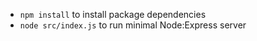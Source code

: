 - `npm install` to install package dependencies
- `node src/index.js` to run minimal Node:Express server

